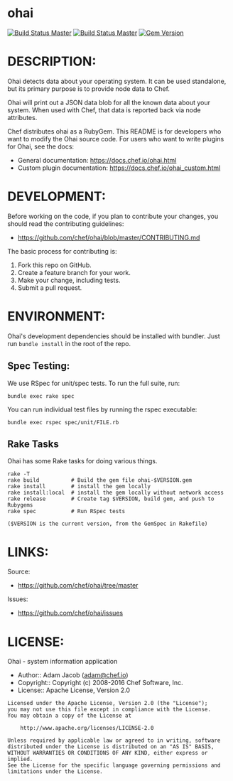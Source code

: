 # ohai
[![Build Status Master](https://travis-ci.org/chef/ohai.svg?branch=master)](https://travis-ci.org/chef/ohai)
[![Build Status Master](https://ci.appveyor.com/api/projects/status/github/chef/ohai?branch=master&svg=true&passingText=master%20-%20Ok&pendingText=master%20-%20Pending&failingText=master%20-%20Failing)](https://ci.appveyor.com/project/Chef/ohai/branch/master)
[![Gem Version](https://badge.fury.io/rb/ohai.svg)](https://badge.fury.io/rb/ohai)


# DESCRIPTION:

Ohai detects data about your operating system. It can be used
standalone, but its primary purpose is to provide node data to Chef.

Ohai will print out a JSON data blob for all the known data about your
system. When used with Chef, that data is reported back via node
attributes.

Chef distributes ohai as a RubyGem. This README is for developers who
want to modify the Ohai source code. For users who want to write plugins
for Ohai, see the docs:

* General documentation: https://docs.chef.io/ohai.html
* Custom plugin documentation: https://docs.chef.io/ohai_custom.html

# DEVELOPMENT:

Before working on the code, if you plan to contribute your changes, you
should read the contributing guidelines:

* https://github.com/chef/ohai/blob/master/CONTRIBUTING.md

The basic process for contributing is:

1. Fork this repo on GitHub.
2. Create a feature branch for your work.
3. Make your change, including tests.
4. Submit a pull request.

# ENVIRONMENT:

Ohai's development dependencies should be installed with bundler. Just
run `bundle install` in the root of the repo.

## Spec Testing:

We use RSpec for unit/spec tests. To run the full suite, run:

    bundle exec rake spec

You can run individual test files by running the rspec executable:

    bundle exec rspec spec/unit/FILE.rb

## Rake Tasks

Ohai has some Rake tasks for doing various things.

    rake -T
    rake build          # Build the gem file ohai-$VERSION.gem
    rake install        # install the gem locally
    rake install:local  # install the gem locally without network access
    rake release        # Create tag $VERSION, build gem, and push to Rubygems
    rake spec           # Run RSpec tests

    ($VERSION is the current version, from the GemSpec in Rakefile)

# LINKS:

Source:

* https://github.com/chef/ohai/tree/master

Issues:

* https://github.com/chef/ohai/issues

# LICENSE:

Ohai - system information application

* Author:: Adam Jacob (<adam@chef.io>)
* Copyright:: Copyright (c) 2008-2016 Chef Software, Inc.
* License:: Apache License, Version 2.0

```text
Licensed under the Apache License, Version 2.0 (the "License");
you may not use this file except in compliance with the License.
You may obtain a copy of the License at

    http://www.apache.org/licenses/LICENSE-2.0

Unless required by applicable law or agreed to in writing, software
distributed under the License is distributed on an "AS IS" BASIS,
WITHOUT WARRANTIES OR CONDITIONS OF ANY KIND, either express or implied.
See the License for the specific language governing permissions and
limitations under the License.
```
